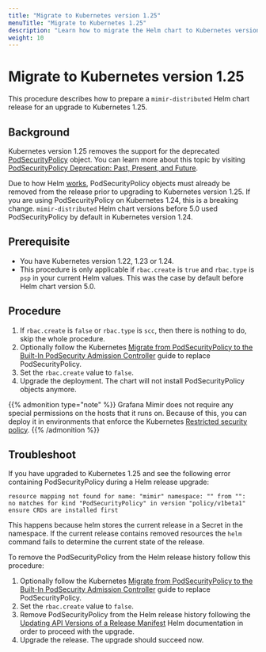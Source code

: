 ```yaml
---
title: "Migrate to Kubernetes version 1.25"
menuTitle: "Migrate to Kubernetes 1.25"
description: "Learn how to migrate the Helm chart to Kubernetes version 1.25"
weight: 10
---
```


# Migrate to Kubernetes version 1.25

This procedure describes how to prepare a `mimir-distributed` Helm chart release for an upgrade to Kubernetes 1.25.

## Background

Kubernetes version 1.25 removes the support for the deprecated [PodSecurityPolicy](https://kubernetes.io/docs/concepts/security/pod-security-policy/) object. You can learn more about this topic by visiting [PodSecurityPolicy Deprecation: Past, Present, and Future](https://kubernetes.io/blog/2021/04/06/podsecuritypolicy-deprecation-past-present-and-future/).

Due to how Helm [works](https://helm.sh/docs/topics/kubernetes_apis/), PodSecurityPolicy objects must already be removed from the release prior to upgrading to Kubernetes version 1.25. If you are using PodSecurityPolicy on Kubernetes 1.24, this is a breaking change. `mimir-distributed` Helm chart versions before 5.0 used PodSecurityPolicy by default in Kubernetes version 1.24.

## Prerequisite

- You have Kubernetes version 1.22, 1.23 or 1.24.
- This procedure is only applicable if `rbac.create` is `true` and `rbac.type` is `psp` in your current Helm values. This was the case by default before Helm chart version 5.0.

## Procedure

1. If `rbac.create` is `false` or `rbac.type` is `scc`, then there is nothing to do, skip the whole procedure.
1. Optionally follow the Kubernetes [Migrate from PodSecurityPolicy to the Built-In PodSecurity Admission Controller](https://kubernetes.io/docs/tasks/configure-pod-container/migrate-from-psp/) guide to replace PodSecurityPolicy.
1. Set the `rbac.create` value to `false`.
1. Upgrade the deployment. The chart will not install PodSecurityPolicy objects anymore.

{{% admonition type="note" %}}
Grafana Mimir does not require any special permissions on the hosts that it
runs on. Because of this, you can deploy it in environments that enforce the
Kubernetes [Restricted security policy](https://kubernetes.io/docs/concepts/security/pod-security-standards/).
{{% /admonition %}}

## Troubleshoot

If you have upgraded to Kubernetes 1.25 and see the following error containing PodSecurityPolicy during a Helm release upgrade:

```
resource mapping not found for name: "mimir" namespace: "" from "":
no matches for kind "PodSecurityPolicy" in version "policy/v1beta1" ensure CRDs are installed first
```
This happens because helm stores the current release in a Secret in the namespace. If the current release contains removed resources the `helm` command fails to determine the current state of the release.

To remove the PodSecurityPolicy from the Helm release history follow this procedure:
1. Optionally follow the Kubernetes [Migrate from PodSecurityPolicy to the Built-In PodSecurity Admission Controller](https://kubernetes.io/docs/tasks/configure-pod-container/migrate-from-psp/) guide to replace PodSecurityPolicy.
1. Set the `rbac.create` value to `false`.
1. Remove PodSecurityPolicy from the Helm release history following the [Updating API Versions of a Release Manifest](https://helm.sh/docs/topics/kubernetes_apis/#updating-api-versions-of-a-release-manifest) Helm documentation in order to proceed with the upgrade.
1. Upgrade the release. The upgrade should succeed now.

